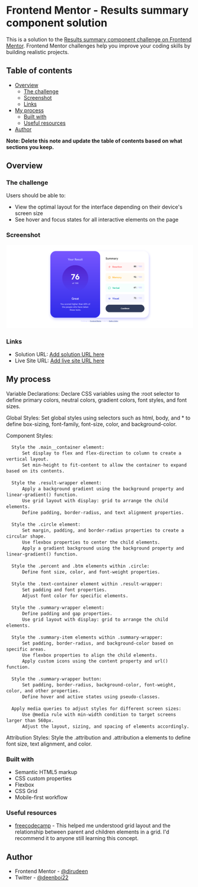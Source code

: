 # Frontend Mentor - Results summary component solution

This is a solution to the [Results summary component challenge on Frontend Mentor](https://www.frontendmentor.io/challenges/results-summary-component-CE_K6s0maV). Frontend Mentor challenges help you improve your coding skills by building realistic projects.

## Table of contents

- [Overview](#overview)
  - [The challenge](#the-challenge)
  - [Screenshot](#screenshot)
  - [Links](#links)
- [My process](#my-process)
  - [Built with](#built-with)
  - [Useful resources](#useful-resources)
- [Author](#author)

**Note: Delete this note and update the table of contents based on what sections you keep.**

## Overview

### The challenge

Users should be able to:

- View the optimal layout for the interface depending on their device's screen size
- See hover and focus states for all interactive elements on the page

### Screenshot

![](./Screenshot.png)

### Links

- Solution URL: [Add solution URL here](https://your-solution-url.com)
- Live Site URL: [Add live site URL here](https://your-live-site-url.com)

## My process

Variable Declarations:
Declare CSS variables using the :root selector to define primary colors, neutral colors, gradient colors, font styles, and font sizes.

Global Styles:
Set global styles using selectors such as html, body, and \* to define box-sizing, font-family, font-size, color, and background-color.

Component Styles:

      Style the .main__container element:
          Set display to flex and flex-direction to column to create a vertical layout.
          Set min-height to fit-content to allow the container to expand based on its contents.

      Style the .result-wrapper element:
          Apply a background gradient using the background property and linear-gradient() function.
          Use grid layout with display: grid to arrange the child elements.
          Define padding, border-radius, and text alignment properties.

      Style the .circle element:
          Set margin, padding, and border-radius properties to create a circular shape.
          Use flexbox properties to center the child elements.
          Apply a gradient background using the background property and linear-gradient() function.

      Style the .percent and .btm elements within .circle:
          Define font size, color, and font-weight properties.

      Style the .text-container element within .result-wrapper:
          Set padding and font properties.
          Adjust font color for specific elements.

      Style the .summary-wrapper element:
          Define padding and gap properties.
          Use grid layout with display: grid to arrange the child elements.

      Style the .summary-item elements within .summary-wrapper:
          Set padding, border-radius, and background-color based on specific areas.
          Use flexbox properties to align the child elements.
          Apply custom icons using the content property and url() function.

      Style the .summary-wrapper button:
          Set padding, border-radius, background-color, font-weight, color, and other properties.
          Define hover and active states using pseudo-classes.

      Apply media queries to adjust styles for different screen sizes:
          Use @media rule with min-width condition to target screens larger than 560px.
          Adjust the layout, sizing, and spacing of elements accordingly.

Attribution Styles:
Style the .attribution and .attribution a elements to define font size, text alignment, and color.

### Built with

- Semantic HTML5 markup
- CSS custom properties
- Flexbox
- CSS Grid
- Mobile-first workflow

### Useful resources

- [freecodecamp](https://www.freecodecamp.org/news/web-layouts-use-css-grid-and-flex-to-create-responsive-webpages/) - This helped me understood grid layout and the relationship between parent and children elements in a grid. I'd recommend it to anyone still learning this concept.

## Author

- Frontend Mentor - [@dirudeen](https://www.frontendmentor.io/profile/dirudeen)
- Twitter - [@deenboi22](https://www.twitter.com/deenboi22)
